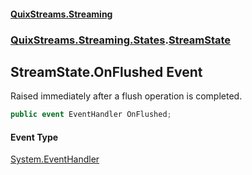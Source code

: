 #### [QuixStreams.Streaming](index.md 'index')
### [QuixStreams.Streaming.States](QuixStreams.Streaming.States.md 'QuixStreams.Streaming.States').[StreamState](StreamState.md 'QuixStreams.Streaming.States.StreamState')

## StreamState.OnFlushed Event

Raised immediately after a flush operation is completed.

```csharp
public event EventHandler OnFlushed;
```

#### Event Type
[System.EventHandler](https://docs.microsoft.com/en-us/dotnet/api/System.EventHandler 'System.EventHandler')